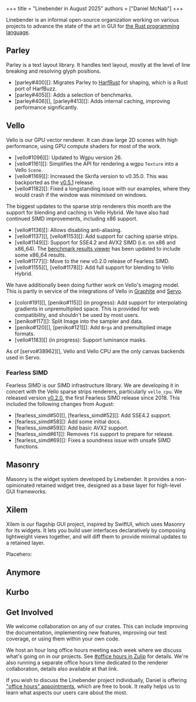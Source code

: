 +++
title = "Linebender in August 2025"
authors = ["Daniel McNab"]
+++

Linebender is an informal open-source organization working on various projects to advance the state of the art in GUI for [the Rust programming language](https://rust-lang.org).

## Parley

Parley is a text layout library.
It handles text layout, mostly at the level of line breaking and resolving glyph positions.

- [parley#400][]: Migrates Parley to [HarfRust](https://github.com/harfbuzz/harfrust) for shaping, which is a Rust port of HarfBuzz.
- [parley#405][]: Adds a selection of benchmarks.
- [parley#406][], [parley#413][]: Adds internal caching, improving performance significantly.

## Vello

Vello is our GPU vector renderer.
It can draw large 2D scenes with high performance, using GPU compute shaders for most of the work.

- [vello#1096][]: Updated to Wgpu version 26.
- [vello#1161][]: Simplifies the API for rendering a wgpu `Texture` into a Vello `Scene`.
- [vello#1169][]: Increased the Skrifa version to v0.35.0. This was backported as the [v0.5.1](https://github.com/linebender/vello/releases/tag/v0.5.1) release.
- [vello#1182][]: Fixed a longstanding issue with our examples, where they would crash if the window was minimised on windows.

The biggest updates to the sparse strip renderers this month are the support for blending and caching in Vello Hybrid.
We have also had continued SIMD improvements, including x86 support.

- [vello#1136][]: Allows disabling anti-aliasing.
- [vello#1137][], [vello#1153][]: Add support for caching sparse strips.
- [vello#1149][]: Support for SSE4.2 and AVX2 SIMD (i.e. on x86 and x86_64).
  The [benchmark results viewer](https://laurenzv.github.io/vello_chart/) has been updated to include some x86_64 results.
- [vello#1177][]: Move to the new v0.2.0 release of Fearless SIMD.
- [vello#1155][], [vello#1178][]: Add full support for blending to Vello Hybrid.

<!-- TODO: This roadmap is a bit out of date.
Our [working roadmap](https://docs.google.com/document/d/1ZquH-53j2OedTbgEKCJBKTh4WLE11UveM10mNdnVARY/edit?tab=t.0#heading=h.j3duh9pgdm94) outlines the planned timeline for work on the renderers into next year. -->

We have additionally been doing further work on Vello's imaging model.
This is partly in service of the integrations of Vello in [Graphite](https://graphite.rs/) and [Servo](https://servo.org/).

- [color#191][], [peniko#115][] (in progress): Add support for interpolating gradients in unpremultiplied space.
  This is provided for web compatibility, and shouldn't be used by most users.
- [peniko#117][]: Split Image into the sampler and data.
- [peniko#120][], [peniko#121][]: Add `Brga` and premultiplied image formats.
- [vello#1183][] (in progress): Support luminance masks.

As of [servo#38962][], Vello and Vello CPU are the only canvas backends used in Servo.

<!-- TODO: Image for blending in Vello Hybrid? -->

### Fearless SIMD

Fearless SIMD is our SIMD infrastructure library.
We are developing it in concert with the Vello sparse strips renderers, particularly `vello_cpu`.
We released version [v0.2.0](https://github.com/linebender/fearless_simd/releases/tag/v0.2.0), the first Fearless SIMD release since 2018.
This included the following changes from August:

- [fearless_simd#50][], [fearless_simd#52][]: Add SSE4.2 support.
- [fearless_simd#58][]: Add some initial docs.
- [fearless_simd#59][]: Add basic AVX2 support.
- [fearless_simd#61][]: Removes `f16` support to prepare for release.
- [fearless_simd#69][]: Fixes a soundness issue with unsafe SIMD functions.

## Masonry

Masonry is the widget system developed by Linebender.
It provides a non-opinionated retained widget tree, designed as a base layer for high-level GUI frameworks.

<!-- <figure>

<img style="height: auto" width="521" height="420" src="masonry_new_style.png" alt="A todo list app, with items referring to aspects of the new design language, namely 'New Colours', 'Increased Consistency', and 'More Rounded Corners'. The item labelled 'A full design system' is unchecked.">

<figcaption>

As of [xilem#1096][] Masonry's default styles have been improved.
This is not a full design system, but is a piecewise improvement.

</figcaption>
</figure> -->

## Xilem

Xilem is our flagship GUI project, inspired by SwiftUI, which uses Masonry for its widgets.
It lets you build user interfaces declaratively by composing lightweight views together, and will diff them to provide minimal updates to a retained layer.

Placehero:

## Anymore

<!-- We released version 1.0. -->

## Kurbo

<!-- TODO -->

## Get Involved

We welcome collaboration on any of our crates.
This can include improving the documentation, implementing new features, improving our test coverage, or using them within your own code.

We host an hour long office hours meeting each week where we discuss what's going on in our projects.
See [#office hours in Zulip](https://xi.zulipchat.com/#narrow/channel/359642-office-hours) for details.
We're also running a separate office hours time dedicated to the renderer collaboration, details also available at that link.

If you wish to discuss the Linebender project individually, Daniel is offering ["office hours" appointments](https://calendar.google.com/calendar/u/0/appointments/schedules/AcZssZ32eQYJ9DtZ_wJaYNtT36YioETiloZDIdImFpBFRo5-XsqGzpikgkg47LPsiHhpiwiQ1orOwwW2), which are free to book.
It really helps us to learn what aspects our users care about the most.

[vello#1064]: https://github.com/linebender/vello/pull/1064

[Kurbo 0.11.3]: https://github.com/linebender/kurbo/releases/tag/v0.11.3
